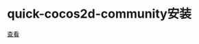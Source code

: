# quick-cocos2d-community安装

[查看](https://brightereyer.github.io/2018/11/11/articles/2018/11/11/1541909573000.html)
